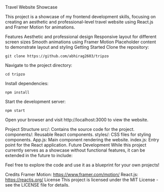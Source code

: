 Travel Website Showcase

This project is a showcase of my frontend development skills, focusing on creating an aesthetic and professional-level travel website using React.js and Framer Motion for animations.

Features
Aesthetic and professional design
Responsive layout for different screen sizes
Smooth animations using Framer Motion
Placeholder content to demonstrate layout and styling
Getting Started
Clone the repository:
```
git clone https://github.com/abhirag2603/tripzo
```

Navigate to the project directory:
```
cd tripzo
```

Install dependencies:
```
npm install
```

Start the development server:
```
npm start
```

Open your browser and visit http://localhost:3000 to view the website.

Project Structure
src/: Contains the source code for the project.
components/: Reusable React components.
styles/: CSS files for styling components.
App.js: Main component rendering the website.
index.js: Entry point for the React application.
Future Development
While this project currently serves as a showcase without functional features, it can be extended in the future to include:


Feel free to explore the code and use it as a blueprint for your own projects!

Credits
Framer Motion: https://www.framer.com/motion/
React.js: https://reactjs.org/
License
This project is licensed under the MIT License - see the LICENSE file for details.
